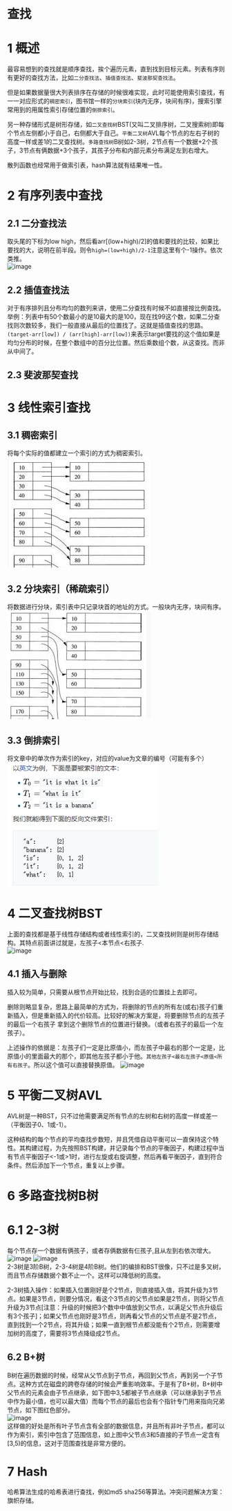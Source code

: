 # 查找
# 1 概述
最容易想到的查找就是顺序查找，挨个遍历元素，直到找到目标元素。列表有序则有更好的查找方法，比如`二分查找法`、`插值查找法`、`斐波那契查找法`。

但是如果数据量很大列表排序在存储的时候很难实现，此时可能使用索引查找，有一一对应形式的`稠密索引`，图书馆一样的`分块索引`(块内无序，块间有序)，搜索引擎常用到的用属性索引存储位置的`倒排索引`。

另一种存储形式是树形存储，如`二叉查找树`BST(又叫二叉排序树，二叉搜索树)即每个节点左侧都小于自己，右侧都大于自己。`平衡二叉树`AVL每个节点的左右子树的高度一样或差1的二叉查找树。`多路查找树`B树如2-3树，2节点有一个数据+2个孩子，3节点有俩数据+3个孩子，其孩子分布和内部元素分布满足左到右增大。

散列函数也经常用于做索引表，hash算法就有结果唯一性。
# 2 有序列表中查找
## 2.1 二分查找法
取头尾的下标为low high，然后看arr[(low+high)/2]的值和要找的比较，如果比要找的大，说明在前半段。则令`high=(low+high)/2-1`注意这里有个-1操作。依次类推。  
![image](https://upload.wikimedia.org/wikipedia/commons/f/f7/Binary_search_into_array.png)
## 2.2 插值查找法
对于有序排列且分布均匀的数列来讲，使用二分查找有时候不如直接按比例查找。举例：列表中有50个数最小的是10最大的是100，现在找99这个数，如果二分查找则次数较多，我们一般直接从最后的位置找了。这就是插值查找的思路。`(target-arr[low]) / (arr[high]-arr[low])`来表示target要找的这个值如果是均匀分布的时候，在整个数组中的百分比位置。然后乘数组个数，从这查找。而非从中间了。
## 2.3 斐波那契查找
# 3 线性索引查找
## 3.1 稠密索引
将每个实际的值都建立一个索引的方式为稠密索引。  
![image](img/index1.jpg)  
## 3.2 分块索引（稀疏索引）
将数据进行分块，索引表中只记录块首的地址的方式。一般块内无序，块间有序。  
![image](img/index2.jpg)  
## 3.3 倒排索引
将文章中的单次作为索引的key，对应的value为文章的编号（可能有多个）  
![image](img/index3.jpg)
# 4 二叉查找树BST
上面的查找都是基于线性存储结构或者线性索引的，二叉查找树则是树形存储结构。其特点前面讲过就是，左孩子<本节点<右孩子.  
![image](https://upload.wikimedia.org/wikipedia/commons/thumb/d/da/Binary_search_tree.svg/150px-Binary_search_tree.svg.png)  

## 4.1 插入与删除
插入较为简单，只需要从根节点开始比较，找到合适的位置挂上去即可。

删除则略显复杂，思路上最简单的方式为，将删除的节点的所有左(或右)孩子们重新插入，但是重新插入的代价较高。比较好的解决方案是，将要删除节点的左孩子的最后一个右孩子 拿到这个删除节点的位置进行替换。（或者右孩子的最后一个左孩子）。

上述操作的依据是：左孩子们一定是比原值小，而左孩子中最右的那个一定是，比原值小的里面最大的那个，即其他左孩子都小于他。`其他左孩子<最右左孩子<原值<所有右孩子`。所以这个值可以直接替换原值。
![image](https://upload.wikimedia.org/wikipedia/commons/thumb/4/46/Binary_search_tree_delete.svg/480px-Binary_search_tree_delete.svg.png)
# 5 平衡二叉树AVL
AVL树是一种BST，只不过他需要满足所有节点的左树和右树的高度一样或差一（平衡因子0、1或-1）。

这种结构的每个节点的平均查找步数短，并且凭借自动平衡可以一直保持这个特性。其构建过程，为先按照BST构建，并记录每个节点的平衡因子，构建过程中当有节点平衡因子<-1或>1时，进行左旋或右旋调整，然后再看平衡因子，直到符合条件。然后添加下一个节点，重复以上步骤。
# 6 多路查找树B树
# 6.1 2-3树
每个节点存一个数据有俩孩子，或者存俩数据有仨孩子,且从左到右依次增大。  
![image](https://upload.wikimedia.org/wikipedia/commons/thumb/3/3a/2-3-4_tree_2-node.svg/110px-2-3-4_tree_2-node.svg.png)
![image](https://upload.wikimedia.org/wikipedia/commons/thumb/4/4a/2-3-4-tree_3-node.svg/120px-2-3-4-tree_3-node.svg.png)  
2-3树是3阶B树，2-3-4树是4阶B树。他们的编排和BST很像，只不过是多叉树，而且节点存储数据个数不止一个。这样可以降低树的高度。

2-3树插入操作：如果插入位置刚好是个2节点，则直接插入值，将其升级为3节点。如果是3节点，则要分情况，看这个3节点的父节点如果是2节点，则将父节点升级为3节点[注意：升级的时候把3个数中中值放到父节点，以满足父节点升级后有3个孩子]；如果父节点也刚好是3节点，则再看父节点的父节点是不是2节点，直到找到一个2节点，将其升级；如果一直到根节点都没能有个2节点，则需要增加树的高度了，需要将3节点降级成2节点。
## 6.2 B+树
B树在遍历数据的时候，经常从父节点到子节点，再回到父节点，再到另一个子节点。这种方式在磁盘的跨卷存储的时候会严重影响效率。于是有了B+树，B+树中父节点的元素会由子节点继承，如下图中3,5都被子节点继承（可以继承到子节点中作为最小值，也可以最大值）而每个节点的最后也会有个指针专门用来指向兄弟节点，如下图红色部分。  
![image](https://upload.wikimedia.org/wikipedia/commons/thumb/3/37/Bplustree.png/400px-Bplustree.png)  
这样做的好处是所有叶子节点含有全部的数据信息，并且所有非叶子节点，都可以作为索引，索引中包含了范围信息，如上图中父节点3和5直接的子节点一定含有[3,5)的信息，这对于范围查找是非常方便的。
# 7 Hash
哈希算法生成的哈希表进行查找，例如md5 sha256等算法。冲突问题解决方案：旗帜存储。

